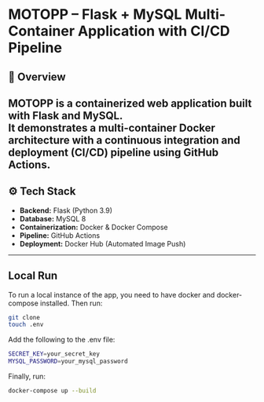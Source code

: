 # MOTOPP – Flask + MySQL Multi-Container Application with CI/CD Pipeline

## 📘 Overview
**MOTOPP** is a containerized web application built with **Flask** and **MySQL**.  
It demonstrates a **multi-container Docker architecture** with a **continuous integration and deployment (CI/CD)** pipeline using **GitHub Actions**.  
---

## ⚙️ Tech Stack
- **Backend:** Flask (Python 3.9)
- **Database:** MySQL 8
- **Containerization:** Docker & Docker Compose
- **Pipeline:** GitHub Actions
- **Deployment:** Docker Hub (Automated Image Push)

---
## Local Run
To run a local instance of the app, you need to have docker and docker-compose installed.
Then run:
```Bash
git clone
touch .env
```
Add the following to the .env file:
```Bash
SECRET_KEY=your_secret_key
MYSQL_PASSWORD=your_mysql_password
```
Finally, run:
```Bash
docker-compose up --build 
```
